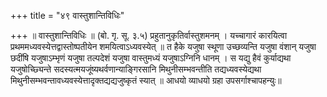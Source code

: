 +++
title = "४९ वास्तुशान्तिविधिः"

+++
॥ वास्तुशान्तिविधिः ॥ (बो. गृ. सू. ३.५) प्रहुतानुकृतिर्वास्तुशमनम् । यच्चागारं कारयित्वा प्रथममध्यवस्येत्तद्वास्तोष्पतीयेन शमयित्वाऽध्यवस्येत् ॥ त हैके यजुषा स्थूणा उच्छव्यन्ति यजुषा वंशान् यजुषा छदींषि यजुषाऽम्भृणं यजुषा तल्पदेशं यजुषा वास्तुमध्यं यजुषाऽग्निनि धानम् । स यद्यु हैवं कुर्याद्यथा यजुषोच्छ्यिन्ते सदस्यत्मयजूंष्यथर्वणान्याङ्गिरसानि मिथुनीसम्भवन्तीति तद्यध्यवस्येद्यथा मिथुनीसम्भवन्तावध्यवस्येत्तादृक्तद्यद्यजुष्कृतं स्यात् ॥ आधयो व्याधयो ग्रहा उपसर्गाश्चापहन्युः॥